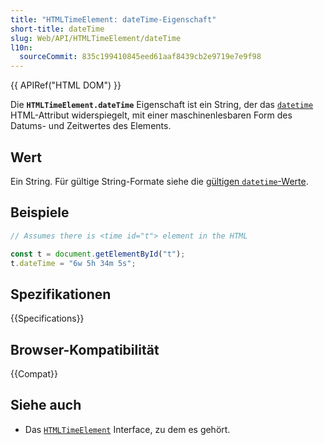```yaml
---
title: "HTMLTimeElement: dateTime-Eigenschaft"
short-title: dateTime
slug: Web/API/HTMLTimeElement/dateTime
l10n:
  sourceCommit: 835c199410845eed61aaf8439cb2e9719e7e9f98
---
```


{{ APIRef("HTML DOM") }}

Die
**`HTMLTimeElement.dateTime`**
Eigenschaft ist ein String, der das [`datetime`](/de/docs/Web/HTML/Element/time#datetime) HTML-Attribut widerspiegelt, mit einer maschinenlesbaren Form des Datums- und Zeitwertes des Elements.

## Wert

Ein String. Für gültige String-Formate siehe die [gültigen `datetime`-Werte](/de/docs/Web/HTML/Element/time#valid_datetime_values).

## Beispiele

```js
// Assumes there is <time id="t"> element in the HTML

const t = document.getElementById("t");
t.dateTime = "6w 5h 34m 5s";
```

## Spezifikationen

{{Specifications}}

## Browser-Kompatibilität

{{Compat}}

## Siehe auch

- Das [`HTMLTimeElement`](/de/docs/Web/API/HTMLTimeElement) Interface, zu dem es gehört.
